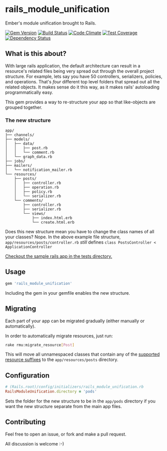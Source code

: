 # rails_module_unification
Ember's module unification brought to Rails.

[![Gem Version](https://badge.fury.io/rb/rails_module_unification.svg)](https://badge.fury.io/rb/rails_module_unification)
[![Build Status](https://travis-ci.org/NullVoxPopuli/rails_module_unification.svg?branch=master)](https://travis-ci.org/NullVoxPopuli/rails_module_unification)
[![Code Climate](https://codeclimate.com/repos/57dddb2c50dac40e6900197c/badges/73a0a0761e417c655b68/gpa.svg)](https://codeclimate.com/repos/57dddb2c50dac40e6900197c/feed)
[![Test Coverage](https://codeclimate.com/repos/57dddb2c50dac40e6900197c/badges/73a0a0761e417c655b68/coverage.svg)](https://codeclimate.com/repos/57dddb2c50dac40e6900197c/coverage)
[![Dependency Status](https://gemnasium.com/badges/github.com/NullVoxPopuli/rails_module_unification.svg)](https://gemnasium.com/github.com/NullVoxPopuli/rails_module_unification)


## What is this about?

With large rails application, the default architecture can result in a resource's related files being very spread out through the overall project structure. For example, lets say you have 50 controllers, serializers, policies, and operations. That's _four_ different top level folders that spread out all the related objects. It makes sense do it this way, as it makes rails' autoloading programmatically easy.

This gem provides a way to re-structure your app so that like-objects are grouped together.

### The new structure

```
app/
├── channels/
├── models/
│   ├── data/
│   │   ├── post.rb
│   │   └── comment.rb
│   └── graph_data.rb
├── jobs/
├── mailers/
│   └── notification_mailer.rb
└── resources/
    ├── posts/
    │   ├── controller.rb
    │   ├── operation.rb
    │   ├── policy.rb
    │   └── serializer.rb
    └── comments/
        ├── controller.rb
        ├── serializer.rb
        └── views/
            ├── index.html.erb
            └── create.html.erb

```

Does this new structure mean you have to change the class names of all your classes? Nope. In the above example file structure, `app/resources/posts/controller.rb` _still_ defines `class PostsController < ApplicationController`

[Checkout the sample rails app in the tests directory.](https://github.com/NullVoxPopuli/rails_module_unification/tree/master/spec/support/rails_app/app)

## Usage

```ruby
gem 'rails_module_unification'
```

Including the gem in your gemfile enables the new structure.

## Migrating

Each part of your app can be migrated gradually (either manually or automatically).

In order to automatically migrate resources, just run:

```bash
rake rmu:migrate_resource[Post]
```

This will move all unnamespaced classes that contain any of the [supported resource suffixes](https://github.com/NullVoxPopuli/rails_module_unification/blob/master/lib/rails_module_unification/active_support_extensions.rb#L4) to the `app/resources/posts` directory.

## Configuration

```ruby
# (Rails.root)/config/initializers/rails_module_unification.rb
RailsModuleUnification.directory = 'pods'
```

Sets the folder for the new structure to be in the `app/pods` directory if you want the new structure separate from the main app files.

## Contributing

Feel free to open an issue, or fork and make a pull request.

All discussion is welcome :-)
